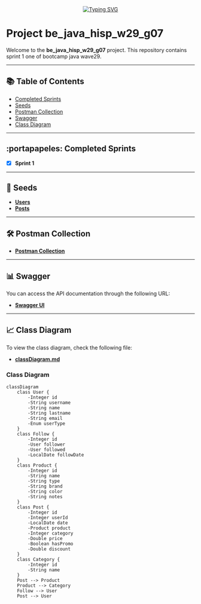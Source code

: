 <div align="center">
<a href="https://git.io/typing-svg"><img src="https://readme-typing-svg.demolab.com?font=Fira+Code&weight=450&size=30&pause=1000&color=2798F7&width=435&lines=Welcome!+We+are+Group+7" alt="Typing SVG" /></a>
</div>

# Project be_java_hisp_w29_g07

Welcome to the **be_java_hisp_w29_g07** project. This repository contains sprint 1 one of bootcamp java wave29.

---

## 📚 Table of Contents

- [Completed Sprints](#completed-sprints)
- [Seeds](#seeds)
- [Postman Collection](#postman-collection)
- [Swagger](#swagger)
- [Class Diagram](#class-diagram)

---

## :portapapeles: Completed Sprints
- [x] **Sprint 1**


---

## 🌱 Seeds

- **[Users](./src/main/resources/users.json)**  
- **[Posts](./src/main/resources/posts.json)**  

---

## 🛠️ Postman Collection
- **[Postman Collection](./src/main/resources/postman_collection.json)**  


---

## 📊 Swagger

You can access the API documentation through the following URL:

- **[Swagger UI](http://localhost:8080/swagger-ui/index.html#/)**

---

## 📈 Class Diagram

To view the class diagram, check the following file:

- **[classDiagram.md](./src/main/resources/classDiagram.md)**

### Class Diagram

```mermaid
classDiagram
    class User {
        -Integer id
        -String username
        -String name
        -String lastname
        -String email
        -Enum userType
    }
    class Follow {
        -Integer id
        -User follower
        -User followed
        -LocalDate followDate
    }
    class Product {
        -Integer id
        -String name
        -String type
        -String brand
        -String color
        -String notes
    }
    class Post {
        -Integer id
        -Integer userId
        -LocalDate date
        -Product product
        -Integer category
        -Double price
        -Boolean hasPromo
        -Double discount
    }
    class Category {
        -Integer id
        -String name
    }
    Post --> Product
    Product --> Category
    Follow --> User
    Post --> User
